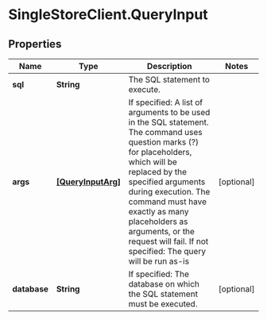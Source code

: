 # SingleStoreClient.QueryInput

## Properties

Name | Type | Description | Notes
------------ | ------------- | ------------- | -------------
**sql** | **String** | The SQL statement to execute. | 
**args** | [**[QueryInputArg]**](QueryInputArg.md) | If specified: A list of arguments to be used in the SQL statement. The command uses question marks (?) for placeholders, which will be replaced by the specified arguments during execution. The command must have exactly as many placeholders as arguments, or the request will fail.  If not specified: The query will be run as-is | [optional] 
**database** | **String** | If specified: The database on which the SQL statement must be executed.  | [optional] 


